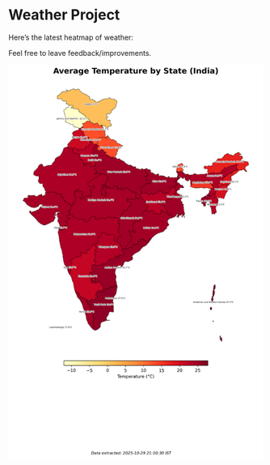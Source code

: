 # Weather Project

Here’s the latest heatmap of weather:

Feel free to leave feedback/improvements.

![India Heatmap](docs/assets/india_heatmap.png?v=023570)
